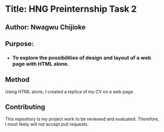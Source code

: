 # Title: HNG Preinternship Task 2

## Author: Nwagwu Chijioke

## Purpose: 
* ### To explore the possibilities of design and layout of a web page with HTML alone.

## Method
Using HTML alone, I created a replica of my CV on a web page.
 
## Contributing

This repository is my project work to be reviewed and evaluated. Therefore, I most likely will not accept pull requests.